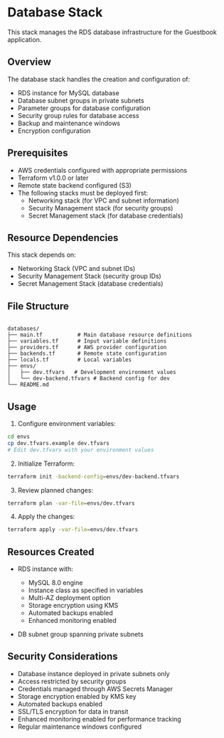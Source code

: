# Database Stack

This stack manages the RDS database infrastructure for the Guestbook application.

## Overview

The database stack handles the creation and configuration of:

- RDS instance for MySQL database
- Database subnet groups in private subnets
- Parameter groups for database configuration
- Security group rules for database access
- Backup and maintenance windows
- Encryption configuration

## Prerequisites

- AWS credentials configured with appropriate permissions
- Terraform v1.0.0 or later
- Remote state backend configured (S3)
- The following stacks must be deployed first:
  - Networking stack (for VPC and subnet information)
  - Security Management stack (for security groups)
  - Secret Management stack (for database credentials)

## Resource Dependencies

This stack depends on:

- Networking Stack (VPC and subnet IDs)
- Security Management Stack (security group IDs)
- Secret Management Stack (database credentials)

## File Structure

```

databases/
├── main.tf           # Main database resource definitions
├── variables.tf      # Input variable definitions
├── providers.tf      # AWS provider configuration
├── backends.tf       # Remote state configuration
├── locals.tf         # Local variables
├── envs/
│   ├── dev.tfvars   # Development environment values
│   └── dev-backend.tfvars # Backend config for dev
└── README.md

```

## Usage

1. Configure environment variables:

```sh
cd envs
cp dev.tfvars.example dev.tfvars
# Edit dev.tfvars with your environment values
```

2. Initialize Terraform:

```sh
terraform init -backend-config=envs/dev-backend.tfvars
```

3. Review planned changes:

```sh
terraform plan -var-file=envs/dev.tfvars
```

4. Apply the changes:

```sh
terraform apply -var-file=envs/dev.tfvars
```

## Resources Created

- RDS instance with:
  - MySQL 8.0 engine
  - Instance class as specified in variables
  - Multi-AZ deployment option
  - Storage encryption using KMS
  - Automated backups enabled
  - Enhanced monitoring enabled

- DB subnet group spanning private subnets

## Security Considerations

- Database instance deployed in private subnets only
- Access restricted by security groups
- Credentials managed through AWS Secrets Manager
- Storage encryption enabled by KMS key
- Automated backups enabled
- SSL/TLS encryption for data in transit
- Enhanced monitoring enabled for performance tracking
- Regular maintenance windows configured

